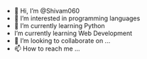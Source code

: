 - 👋 Hi, I’m @Shivam060
- 👀 I’m interested in programming languages
- 🌱 I’m currently learning Python
-    I’m currently learning Web Development
- 💞️ I’m looking to collaborate on ...
- 📫 How to reach me ...

<!---
Shivam060/Shivam060 is a ✨ special ✨ repository because its `README.md` (this file) appears on your GitHub profile.
You can click the Preview link to take a look at your changes.
--->
